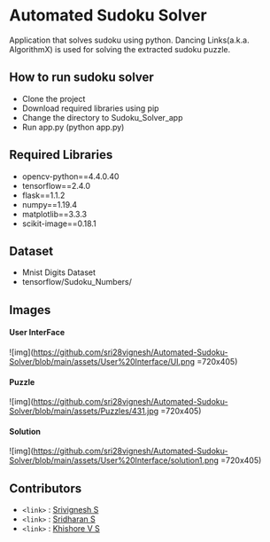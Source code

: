 # Automated Sudoku Solver 

Application that solves sudoku using python. Dancing Links(a.k.a. AlgorithmX) is used for solving the extracted sudoku puzzle.
## How to run sudoku solver
* Clone the project
* Download required libraries using pip
* Change the directory to Sudoku_Solver_app
* Run app.py (python app.py)

## Required Libraries

 - opencv-python==4.4.0.40
 - tensorflow==2.4.0 
 - flask==1.1.2 
 - numpy==1.19.4
 - matplotlib==3.3.3
 - scikit-image==0.18.1

## Dataset
* Mnist Digits Dataset 
* tensorflow/Sudoku_Numbers/

## Images
#### User InterFace
![img](https://github.com/sri28vignesh/Automated-Sudoku-Solver/blob/main/assets/User%20Interface/UI.png =720x405)
#### Puzzle
![img](https://github.com/sri28vignesh/Automated-Sudoku-Solver/blob/main/assets/Puzzles/431.jpg =720x405)
#### Solution
![img](https://github.com/sri28vignesh/Automated-Sudoku-Solver/blob/main/assets/User%20Interface/solution1.png =720x405)

## Contributors
- `<link>` : [Srivignesh S](https://github.com/sri28vignesh)
- `<link>` : [Sridharan S](https://github.com/sridharan2401)
- `<link>` : [Khishore V S](https://github.com/khishore91)
